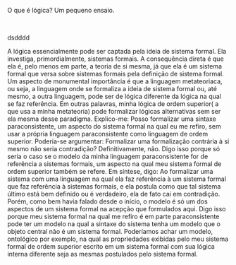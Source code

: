 O que é lógica? Um pequeno ensaio.
<p>&nbsp;</p>
<p>dsdddd</p>


A lógica essencialmente pode ser captada pela ideia de
sistema formal. Ela investiga, primordialmente, sistemas
formais. A consequência direta é que ela é, pelo menos
em parte, a teoria de si mesma, já que ela é um sistema
formal que versa sobre sistemas formais pela definição de
sistema formal. Um aspecto de monumental importância
é que a linguagem metateoriaca, ou seja, a linguagem
onde se formaliza a ideia de sistema formal ou, até
mesmo, a outra linguagem, pode ser de lógica diferente
da lógica na qual se faz referência. Em outras palavras,
minha lógica de ordem superior( a que usa a minha
metateoria) pode formalizar lógicas alternativas sem ser 
ela mesma desse paradigma. Explico-me: Posso
formalizar uma sintaxe paraconsistente, um aspecto do
sistema formal na qual eu me refiro, sem usar a própria
linguagem paraconsistente como linguagem de ordem
superior. Poderia-se argumentar: Formalizar uma
formalização contrária à si mesmo não seria contradição?
Definitivamente, não. Digo isso porque só seria o caso se
o modelo da minha linguagem paraconsistente for de
referência a sistemas formais, um aspecto na qual meu
sistema formal de ordem superior também se refere. Em
síntese, digo: Ao formalizar uma sistema com uma
linguagem na qual ela faz referência à um sistema formal
que faz referência à sistemas formais, e ela postula como
que tal sistema último está bem definido ou é verdadeiro, 
ela de fato cai em contradição. Porém, como bem havia
falado desde o início, o modelo é só um dos aspectos de
um sistema formal na acepção que formulados aqui. Digo
isso porque meu sistema formal na qual me refiro é em
parte paraconsistente pode ter um modelo na qual a
sintaxe do sistema tenha um modelo que o objeto central
não é um sistema formal. Poderíamos achar um modelo,
ontológico por exemplo, na qual as propriedades exibidas
pelo meu sistema formal de ordem superior escrito em
um sistema formal com sua lógica interna diferente seja
as mesmas postulados pelo sistema formal.
